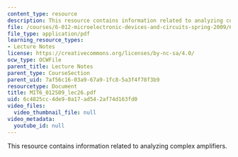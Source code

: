 ```yaml
---
content_type: resource
description: This resource contains information related to analyzing complex amplifiers.
file: /courses/6-012-microelectronic-devices-and-circuits-spring-2009/6c4825cc4de90a17ad542af74d163fd0_MIT6_012S09_lec26.pdf
file_type: application/pdf
learning_resource_types:
- Lecture Notes
license: https://creativecommons.org/licenses/by-nc-sa/4.0/
ocw_type: OCWFile
parent_title: Lecture Notes
parent_type: CourseSection
parent_uid: 7af56c16-03a9-67a9-1fc8-5a3f4f78f3b9
resourcetype: Document
title: MIT6_012S09_lec26.pdf
uid: 6c4825cc-4de9-0a17-ad54-2af74d163fd0
video_files:
  video_thumbnail_file: null
video_metadata:
  youtube_id: null
---
```

This resource contains information related to analyzing complex amplifiers.